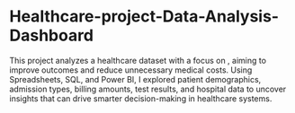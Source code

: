# Healthcare-project-Data-Analysis-Dashboard
This project analyzes a healthcare dataset with a focus on , aiming to improve outcomes and reduce unnecessary medical costs. Using Spreadsheets, SQL, and Power BI, I explored patient demographics, admission types, billing amounts, test results, and hospital data to uncover insights that can drive smarter decision-making in healthcare systems.

